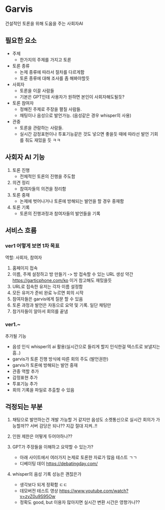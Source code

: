 # Garvis
건설적인 토론을 위해 도움을 주는 사회자AI

## 필요한 요소
   - 주제
        - 한가지의 주제를 가지고 토론
   - 토론 종류
        - 논제 종류에 따라서 절차를 다르게함
        - 토론 종류에 대해 조사를 좀 해봐야할듯
   - 사회자
        - 토론을 이끌 사람들
        - 기본은 GPT인데 사용자가 원하면 본인이 사회자해도될듯?
   - 토론 참여자
        - 정해진 주제로 주장을 펼칠 사람들.
        - 채팅이나 음성으로 발언가능. (음성같은 경우 whisper의 사용)
   - 관중
        - 토론을 관람하는 사람들.
        - 실시간 감정표현이나 투표기능같은 것도 넣으면 좋을듯 때에 따라선 발언 기회를 줘도 재밌을 듯 ㅋㅋ

## 사회자 AI 기능 
1. 토론 진행
    - 전체적인 토론의 진행을 주도함
2. 의견 정리 
    - 참여자들의 의견을 정리함
3. 토론 중재
    - 논제에 벗어나거나 토론에 방해되는 발언을 할 경우 중재함
4. 토론 기록
    - 토론의 진행과정과 참여자들의 발언들을 기록

## 서비스 흐름
### ver1 어떻게 보면 1차 목표 
역할: 사회자, 참여자

1. 홈페이지 접속
2. 이름, 주제 설정하고 방 만들기 -> 방 접속할 수 있는 URL 생성 약간 https://garticphone.com/ko 이거 참고해도 재밌을듯 
3. URL로 접속한 유저는 각자 이름 설정함
4. 모든 유저가 준비 완료 누르면 회의 시작
6. 참여자들은 garvis에게 질문 할 수 있음
7. 토론 과정과 발언은 자동으로 요약 및 기록. 일단 채팅만
8. 참가자들이 알아서 회의를 끝냄


### ver1.~
추가될 기능
- 음성 인식 whisper의 ai 활용(실시간으로 들리게 할지 인식한걸 텍스트로 보낼지는 흠..)
- garvis가 토론 진행 방식에 따른 회의 주도 (발언권한)
- garvis가 토론에 방해되는 발언 중재
- 관중 역할 추가
- 감정표현 추가 
- 투표기능 추가
- 회의 기록을 파일로 추출할 수 있음


## 걱정되는 부분
1. 채팅으로 발언하는건 개발 가능할 거 같지만 음성도 소켓통신으로 실시간 회의가 가능할까?? 서버 감당은 되나?? 지갑 절대 지켜..!!

2. 인원 제한은 어떻게 두어야하나?? 

3. GPT가 주장들을 이해하고 요약할 수 있는가?
    - 아래 사이트에서 여러가지 논제로 토론한 자료가 많음 테스트 ㄱㄱ
    - 디베이팅 데이 https://debatingday.com/ 

4. whisper의 음성 기록 성능은 괜찮은가
    - 생각보다 되게 정확함 ㄷㄷ
    - 데모버전 테스트 영상 https://www.youtube.com/watch?v=zvZ0u9S95Ow 
    - 정확도 good, but  이용자 많아지면 실시간 변환 시간은 영향가나??